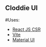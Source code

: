 ## Cloddie UI

#Uses:
- [React JS CSR](https://react.dev/)
- [Vite](https://vitejs.dev/)
- [Material UI](https://mui.com/)

